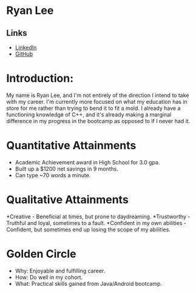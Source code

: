 # Ryan Lee

## Links

* [LinkedIn](https://www.linkedin.com/in/jonathan-lee-65b23717a/)
* [GitHub](https://github.com/McSmallpox)

# Introduction:
My name is Ryan Lee, and I'm not entirely of the direction I intend to take with my career.
I'm currently more focused on what my education has in store for me rather than trying to bend it to fit a mold.
I already have a functioning knowledge of C++, and it's already making a marginal difference in my progress in the bootcamp as opposed to if I never had it.

# Quantitative Attainments
* Academic Achievement award in High School for 3.0 gpa.
* Built up a $1200 net savings in 9 months.
* Can type ~70 words a minute.

# Qualitative Attainments
*Creative - Beneficial at times, but prone to daydreaming.
*Trustworthy - Truthful and loyal, sometimes to a fault.
*Confident in my own abilities - Confident, but sometimes end up losing the scope of my abilities.

# Golden Circle
* Why: Enjoyable and fulfilling career.
* How: Do well in my cohort.
* What: Practical skills gained from Java/Android bootcamp.